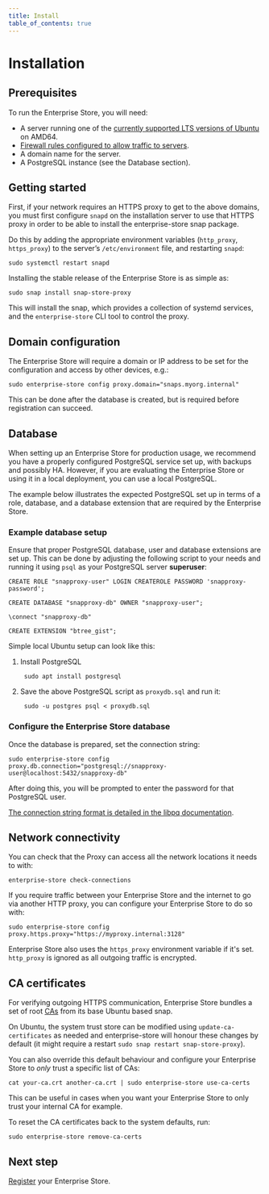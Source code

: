 ```yaml
---
title: Install
table_of_contents: true
---
```


# Installation

## Prerequisites

To run the Enterprise Store, you will need:

* A server running one of the [currently supported LTS versions of Ubuntu](https://ubuntu.com/about/release-cycle) on AMD64.
* [Firewall rules configured to allow traffic to servers](https://forum.snapcraft.io/t/network-requirements/5147).
* A domain name for the server.
* A PostgreSQL instance (see the Database section). 

## Getting started

First, if your network requires an HTTPS proxy to get to the above
domains, you must first configure `snapd` on the installation server to
use that HTTPS proxy in order to be able to install the enterprise-store snap
package.

Do this by adding the appropriate environment variables (`http_proxy`,
`https_proxy`) to the server’s `/etc/environment` file, and restarting
`snapd`:

    sudo systemctl restart snapd

Installing the stable release of the Enterprise Store is as simple as:

    sudo snap install snap-store-proxy

This will install the snap, which provides a collection of systemd
services, and the `enterprise-store` CLI tool to control the proxy.

## Domain configuration

The Enterprise Store will require a domain or IP address to be set
for the configuration and access by other devices, e.g.:

    sudo enterprise-store config proxy.domain="snaps.myorg.internal"

This can be done after the database is created, but is required
before registration can succeed.

## Database

When setting up an Enterprise Store for production usage, we recommend you have a
properly configured PostgreSQL service set up, with backups and possibly HA.
However, if you are evaluating the Enterprise Store or using it in a local
deployment, you can use a local PostgreSQL.

The example below illustrates the expected PostgreSQL set up in terms of a role,
database, and a database extension that are required by the Enterprise Store.

### Example database setup

Ensure that proper PostgreSQL database, user and database extensions are set up.
This can be done by adjusting the following script to your needs and running it
using `psql` as your PostgreSQL server **superuser**:

    CREATE ROLE "snapproxy-user" LOGIN CREATEROLE PASSWORD 'snapproxy-password';

    CREATE DATABASE "snapproxy-db" OWNER "snapproxy-user";

    \connect "snapproxy-db"

    CREATE EXTENSION "btree_gist";

Simple local Ubuntu setup can look like this:

1. Install PostgreSQL

        sudo apt install postgresql

2. Save the above PostgreSQL script as `proxydb.sql` and run it:

        sudo -u postgres psql < proxydb.sql

### Configure the Enterprise Store database

Once the database is prepared, set the connection string:

    sudo enterprise-store config proxy.db.connection="postgresql://snapproxy-user@localhost:5432/snapproxy-db"

After doing this, you will be prompted to enter the password for that PostgreSQL
user.

[The connection string format is detailed in the libpq documentation](https://www.postgresql.org/docs/current/static/libpq-connect.html#LIBPQ-CONNSTRING).

## Network connectivity

You can check that the Proxy can access all the network locations it
needs to with:

    enterprise-store check-connections

If you require traffic between your Enterprise Store and the internet to go via
another HTTP proxy, you can configure your Enterprise Store to do so with:

    sudo enterprise-store config proxy.https.proxy="https://myproxy.internal:3128"

Enterprise Store also uses the `https_proxy` environment variable if it's set.
`http_proxy` is ignored as all outgoing traffic is encrypted.

## CA certificates

For verifying outgoing HTTPS communication, Enterprise Store bundles a set of
root [CAs](https://en.wikipedia.org/wiki/Certificate_authority) from its base
Ubuntu based snap.

On Ubuntu, the system trust store can be modified using `update-ca-certificates`
as needed and enterprise-store will honour these changes by default (it might
require a restart `sudo snap restart snap-store-proxy`).

You can also override this default behaviour and configure your Enterprise Store
to _only_ trust a specific list of CAs:

    cat your-ca.crt another-ca.crt | sudo enterprise-store use-ca-certs

This can be useful in cases when you want your Enterprise Store to only trust
your internal CA for example.

To reset the CA certificates back to the system defaults, run:

    sudo enterprise-store remove-ca-certs

## Next step

[Register](register.md) your Enterprise Store.
